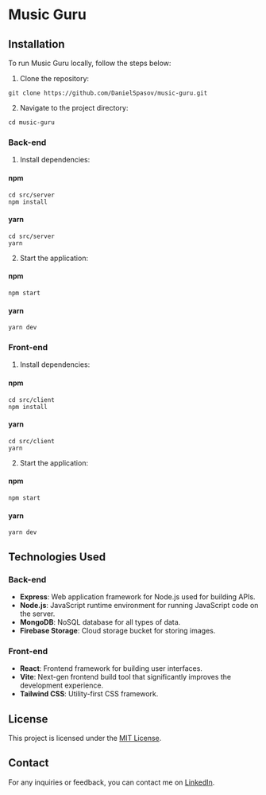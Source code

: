 # Music Guru

## Installation

To run Music Guru locally, follow the steps below:

1. Clone the repository:

```
git clone https://github.com/DanielSpasov/music-guru.git
```

2. Navigate to the project directory:

```
cd music-guru
```

### Back-end

1. Install dependencies:

#### npm

```
cd src/server
npm install
```

#### yarn

```
cd src/server
yarn
```

2. Start the application:

#### npm

```
npm start
```

#### yarn

```
yarn dev
```

### Front-end

1. Install dependencies:

#### npm

```
cd src/client
npm install
```

#### yarn

```
cd src/client
yarn
```

2. Start the application:

#### npm

```
npm start
```

#### yarn

```
yarn dev
```

## Technologies Used

### Back-end

- **Express**: Web application framework for Node.js used for building APIs.
- **Node.js**: JavaScript runtime environment for running JavaScript code on the server.
- **MongoDB**: NoSQL database for all types of data.
- **Firebase Storage**: Cloud storage bucket for storing images.

### Front-end

- **React**: Frontend framework for building user interfaces.
- **Vite**: Next-gen frontend build tool that significantly improves the development experience.
- **Tailwind CSS**: Utility-first CSS framework.

## License

This project is licensed under the [MIT License](LICENSE).

## Contact

For any inquiries or feedback, you can contact me on [LinkedIn](https://www.linkedin.com/in/daniel-spasov-849877208/).

